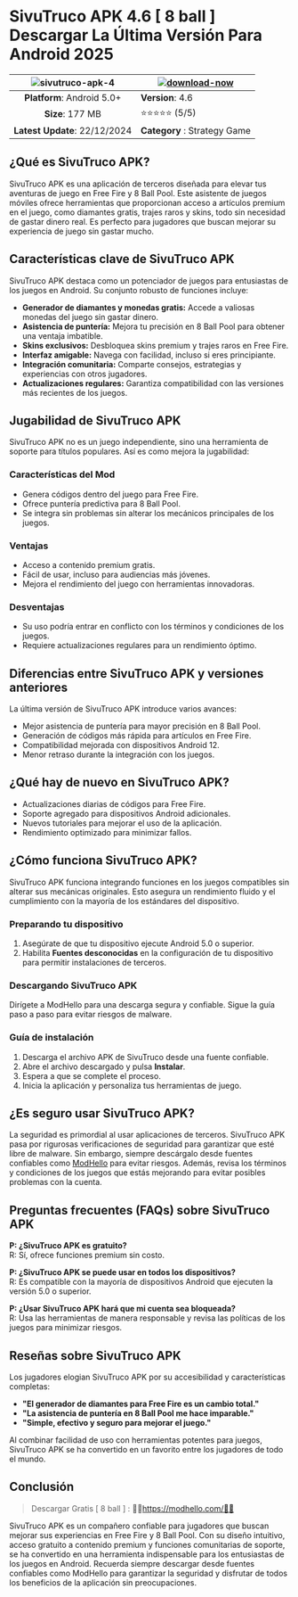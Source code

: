 # SivuTruco APK 4.6 [ 8 ball ] Descargar La Última Versión Para Android 2025

|![sivutruco-apk-4](https://github.com/user-attachments/assets/e3e19aa6-24ca-4219-b847-da9696a48636)| [![download-now](https://github.com/user-attachments/assets/22657e67-9d2d-46af-a41a-5d365d2ddc1f)](https://modhello.com/)  |
|:-------------------------------------------------:|-----------------------|
| **Platform**: Android 5.0+                      | **Version**: 4.6    |
| **Size**: 177 MB                               | ⭐️⭐️⭐️⭐️⭐️ (5/5) |
| **Latest Update**: 22/12/2024                     | **Category** : Strategy Game |

## ¿Qué es SivuTruco APK?
SivuTruco APK es una aplicación de terceros diseñada para elevar tus aventuras de juego en Free Fire y 8 Ball Pool. Este asistente de juegos móviles ofrece herramientas que proporcionan acceso a artículos premium en el juego, como diamantes gratis, trajes raros y skins, todo sin necesidad de gastar dinero real. Es perfecto para jugadores que buscan mejorar su experiencia de juego sin gastar mucho.

## Características clave de SivuTruco APK
SivuTruco APK destaca como un potenciador de juegos para entusiastas de los juegos en Android. Su conjunto robusto de funciones incluye:

- **Generador de diamantes y monedas gratis:** Accede a valiosas monedas del juego sin gastar dinero.
- **Asistencia de puntería:** Mejora tu precisión en 8 Ball Pool para obtener una ventaja imbatible.
- **Skins exclusivos:** Desbloquea skins premium y trajes raros en Free Fire.
- **Interfaz amigable:** Navega con facilidad, incluso si eres principiante.
- **Integración comunitaria:** Comparte consejos, estrategias y experiencias con otros jugadores.
- **Actualizaciones regulares:** Garantiza compatibilidad con las versiones más recientes de los juegos.

## Jugabilidad de SivuTruco APK
SivuTruco APK no es un juego independiente, sino una herramienta de soporte para títulos populares. Así es como mejora la jugabilidad:

### Características del Mod
- Genera códigos dentro del juego para Free Fire.
- Ofrece puntería predictiva para 8 Ball Pool.
- Se integra sin problemas sin alterar los mecánicos principales de los juegos.

### Ventajas
- Acceso a contenido premium gratis.
- Fácil de usar, incluso para audiencias más jóvenes.
- Mejora el rendimiento del juego con herramientas innovadoras.

### Desventajas
- Su uso podría entrar en conflicto con los términos y condiciones de los juegos.
- Requiere actualizaciones regulares para un rendimiento óptimo.

## Diferencias entre SivuTruco APK y versiones anteriores
La última versión de SivuTruco APK introduce varios avances:

- Mejor asistencia de puntería para mayor precisión en 8 Ball Pool.
- Generación de códigos más rápida para artículos en Free Fire.
- Compatibilidad mejorada con dispositivos Android 12.
- Menor retraso durante la integración con los juegos.

## ¿Qué hay de nuevo en SivuTruco APK?

- Actualizaciones diarias de códigos para Free Fire.
- Soporte agregado para dispositivos Android adicionales.
- Nuevos tutoriales para mejorar el uso de la aplicación.
- Rendimiento optimizado para minimizar fallos.

## ¿Cómo funciona SivuTruco APK?
SivuTruco APK funciona integrando funciones en los juegos compatibles sin alterar sus mecánicas originales. Esto asegura un rendimiento fluido y el cumplimiento con la mayoría de los estándares del dispositivo.

### Preparando tu dispositivo

1. Asegúrate de que tu dispositivo ejecute Android 5.0 o superior.
2. Habilita **Fuentes desconocidas** en la configuración de tu dispositivo para permitir instalaciones de terceros.

### Descargando SivuTruco APK
Dirígete a ModHello para una descarga segura y confiable. Sigue la guía paso a paso para evitar riesgos de malware.

### Guía de instalación

1. Descarga el archivo APK de SivuTruco desde una fuente confiable.
2. Abre el archivo descargado y pulsa **Instalar**.
3. Espera a que se complete el proceso.
4. Inicia la aplicación y personaliza tus herramientas de juego.

## ¿Es seguro usar SivuTruco APK?
La seguridad es primordial al usar aplicaciones de terceros. SivuTruco APK pasa por rigurosas verificaciones de seguridad para garantizar que esté libre de malware. Sin embargo, siempre descárgalo desde fuentes confiables como [ModHello](https://www.modhello.com) para evitar riesgos. Además, revisa los términos y condiciones de los juegos que estás mejorando para evitar posibles problemas con la cuenta.

## Preguntas frecuentes (FAQs) sobre SivuTruco APK

**P: ¿SivuTruco APK es gratuito?**  
R: Sí, ofrece funciones premium sin costo.

**P: ¿SivuTruco APK se puede usar en todos los dispositivos?**  
R: Es compatible con la mayoría de dispositivos Android que ejecuten la versión 5.0 o superior.

**P: ¿Usar SivuTruco APK hará que mi cuenta sea bloqueada?**  
R: Usa las herramientas de manera responsable y revisa las políticas de los juegos para minimizar riesgos.

## Reseñas sobre SivuTruco APK
Los jugadores elogian SivuTruco APK por su accesibilidad y características completas:

- **"El generador de diamantes para Free Fire es un cambio total."**
- **"La asistencia de puntería en 8 Ball Pool me hace imparable."**
- **"Simple, efectivo y seguro para mejorar el juego."**

Al combinar facilidad de uso con herramientas potentes para juegos, SivuTruco APK se ha convertido en un favorito entre los jugadores de todo el mundo.

## Conclusión
>Descargar Gratis [ 8 ball ] : 🎱🎱https://modhello.com/🎱🎱

SivuTruco APK es un compañero confiable para jugadores que buscan mejorar sus experiencias en Free Fire y 8 Ball Pool. Con su diseño intuitivo, acceso gratuito a contenido premium y funciones comunitarias de soporte, se ha convertido en una herramienta indispensable para los entusiastas de los juegos en Android. Recuerda siempre descargar desde fuentes confiables como ModHello para garantizar la seguridad y disfrutar de todos los beneficios de la aplicación sin preocupaciones.

